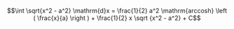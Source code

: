 $$\int \sqrt{x^2 - a^2} \mathrm{d}x
  = \frac{1}{2} a^2 \mathrm{arccosh} \left ( \frac{x}{a}
  \right ) + \frac{1}{2} x \sqrt {x^2 - a^2} + C$$
